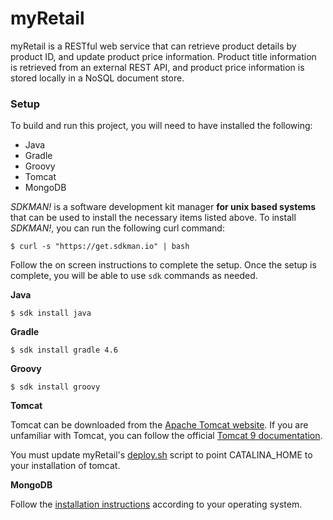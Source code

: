 # myRetail

myRetail is a RESTful web service that can retrieve product details by product ID, and update product price information. Product title information is retrieved from an external REST API, and product price information is stored locally in a NoSQL document store.

### Setup

To build and run this project, you will need to have installed the following:
  * Java
  * Gradle
  * Groovy
  * Tomcat
  * MongoDB
  
  *SDKMAN!* is a software development kit manager **for unix based systems** that can be used to install the necessary items listed above. To install *SDKMAN!*, you can run the following curl command:
  
  `$ curl -s "https://get.sdkman.io" | bash`
  
Follow the on screen instructions to complete the setup. Once the setup is complete, you will be able to use `sdk` commands as needed.

**Java** 
  
  `$ sdk install java`
  
**Gradle**

  `$ sdk install gradle 4.6`
  
**Groovy**

  `$ sdk install groovy`
  
**Tomcat**

 Tomcat can be downloaded from the [Apache Tomcat website](https://tomcat.apache.org/index.html). If you are unfamiliar with Tomcat, you can follow the official [Tomcat 9 documentation](https://tomcat.apache.org/tomcat-9.0-doc/index.html).
 
 You must update myRetail's [deploy.sh](./deploy.sh) script to point CATALINA_HOME to your installation of tomcat.
  
**MongoDB**

  Follow the [installation instructions](https://docs.mongodb.com/manual/administration/install-on-linux/) according to your operating system.
  
  






<!---
### API Reference
----

* **Request**
  
  `GET /myRetail/api/products/{productId}`
  
* **URL Params**

  *Required:*
  `productId=[integer]`

  *Optional:*
  None

* **Data Params**

  None
  
* **Header Params**

  None

* **Success Response:**

  *Code:* 200
  
  *Content:*
  
  ```json
  {"id":13860428,"name":"The Big Lebowski (Blu-ray) (Widescreen)","current_price":{"value": 13.49,"currency_code":"USD"}}
  ```
* **Error Responses:**

  *Code:* 404 <br />
  *Description:* No data was found for the provided `productId`

  *Code:* 406 <br />
  *Description:* Invalid accept type header
  
  *Code:* 500 <br />
  *Description:* Server side error

* **Sample Call:**

  `curl localhost:8080/myRetail/api/products/16696656`
  
--->
